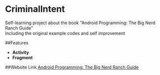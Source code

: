 # CriminalIntent
Self-learning project about the book "Android Programming: The Big Nerd Ranch Guide"<br>
Including the original example codes and self improvement

##Features
* **Activity**<br>
* **Fragment**<br>

##Website Link
[Android Programming:
The Big Nerd Ranch Guide](https://www.bignerdranch.com/we-write/android-programming/)
